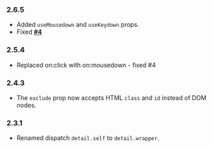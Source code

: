 ### 2.6.5
- Added `useMousedown` and `useKeydown` props.
- Fixed [**#4**](https://github.com/babakfp/svelte-outclick/issues/4)

### 2.5.4
- Replaced on:click with on:mousedown - fixed #4

### 2.4.3
- The `exclude` prop now accepts HTML `class` and `id` instead of DOM nodes.

### 2.3.1
- Renamed dispatch `detail.self` to `detail.wrapper`.